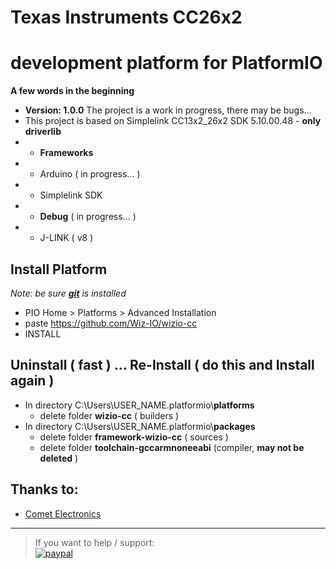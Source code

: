 # Texas Instruments CC26x2
# development platform for PlatformIO

**A few words in the beginning**
* **Version: 1.0.0** The project is a work in progress, there may be bugs...
* This project is based on Simplelink CC13x2_26x2 SDK 5.10.00.48 - **only driverlib**
* * **Frameworks**
* * Arduino ( in progress... )
* * Simplelink SDK
* * **Debug** ( in progress... )
* * J-LINK ( v8 )

## Install Platform
_Note: be sure [**git**](https://git-scm.com/downloads) is installed_
* PIO Home > Platforms > Advanced Installation 
* paste https://github.com/Wiz-IO/wizio-cc
* INSTALL

## Uninstall ( fast ) ... Re-Install ( do this and Install again )
* In directory C:\Users\USER_NAME\.platformio\\**platforms**
  * delete folder **wizio-cc** ( builders )
* In directory C:\Users\USER_NAME\.platformio\\**packages**
  * delete folder **framework-wizio-cc** ( sources )
  * delete folder **toolchain-gccarmnoneeabi** (compiler, **may not be deleted** )

## Thanks to:
* [Comet Electronics](https://www.comet.bg/en/)

***

>If you want to help / support:   
[![paypal](https://www.paypalobjects.com/en_US/i/btn/btn_donate_SM.gif)](https://www.paypal.com/cgi-bin/webscr?cmd=_s-xclick&hosted_button_id=ESUP9LCZMZTD6)
